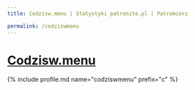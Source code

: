 ```yaml
---
title: Codzisw.menu | Statystyki patronite.pl | Patromierz

permalink: /codziswmenu
---
```


# [Codzisw.menu](https://patronite.pl/codziswmenu)

{% include profile.md name="codziswmenu" prefix="c" %}
